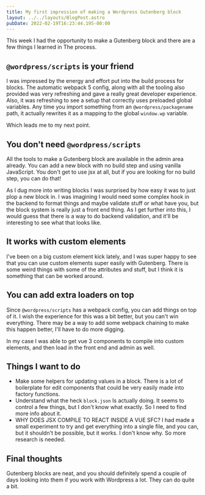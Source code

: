 ```yaml
---
title: My first impression of making a Wordpress Gutenberg block
layout: ../../layouts/BlogPost.astro
pubDate: 2022-02-19T16:23:44.195-00:00
---
```

This  week I had the opportunity to make a Gutenberg block and there are a few things I learned in The process.

## `@wordpress/scripts` is your friend

I was impressed by the energy and effort put into the build process for blocks. The automatic webpack 5 config, along with all the tooling also provided was very refreshing and gave a really great developer experience. Also, it was refreshing to see a setup that correctly uses preloaded global variables. Any time you import something from an `@wordpress/packagename` path, it actually rewrites it as a mapping to the global `window.wp` variable. 

Which leads me to my next point.

## You don't need `@wordpress/scripts`

All the tools to make a Gutenberg block are available in the admin area already. You can add a new block with no build step and using vanilla JavaScript. You don't get to use jsx at all, but if you are looking for no build step, you can do that!

As I dug more into writing blocks I was surprised by how easy it was to just plop a new block in. I was imagining I would need some complex hook in the backend to format things and maybe validate stuff or what have you, but the block system is really just a front end thing. As I get further into this, I would guess that there is a way to do backend validation, and it'll be interesting to see what that looks like.

## It works with custom elements

I've been on a big custom element kick lately, and I was super happy to see that you can use custom elements super easily with Gutenberg. There is some weird things with some of the attributes and stuff, but I think it is something that can be worked around.

## You can add extra loaders on top

Since `@wordpress/scripts` has a webpack config, you can add things on top of it. I wish the experience for this was a bit better, but you can't win everything. There may be a way to add some webpack chaining to make this happen better, I'll have to do more digging.

In my case I was able to get vue 3 components to compile into custom elements, and then load in the front end and admin as well. 

## Things I want to do

- Make some helpers for updating values in a block. There is a lot of boilerplate for edit components that could be very easily made into factory functions.
- Understand what the heck `block.json` Is actually doing. It seems to control a few things, but I don't know what exactly. So I need to find more info about it.
- WHY DOES JSX COMPILE TO REACT INSIDE A VUE SFC? I had made a small experiment to try and get everything into a single file, and you can, but it shouldn't be possible, but it works. I don't know why. So more research is needed.


## Final thoughts

Gutenberg blocks are neat, and you should definitely spend a couple of days looking into them if you work with Wordpress a lot. They can do quite a bit.
